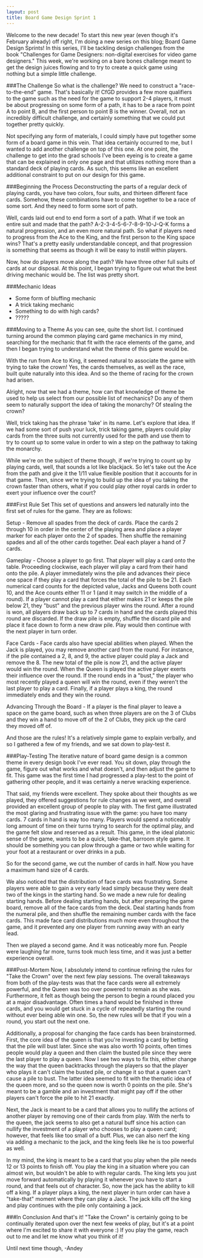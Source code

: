 ```yaml
---
layout: post
title: Board Game Design Sprint 1
---
```


Welcome to the new decade! To start this new year (even though it's February already) off right, I'm doing a new series on this blog; Board Game Design Sprints! In this series, I'll be tackling design challenges from the book "Challenges for Game Designers: non-digital exercises for video game designers." This week, we're working on a bare bones challenge meant to get the design juices flowing and to try to create a quick game using nothing but a simple little challenge.

###The Challenge
So what is the challenge? We need to construct a "race-to-the-end" game. That's basically it! CfGD provides a few more qualifiers to the game such as the need for the game to support 2-4 players, it must be about progressing on some form of a path, it has to be a race from point A to point B, and the first person to point B is the winner. Overall, not an incredibly difficult challenge, and certainly something that we could put together pretty quickly.

Not specifying any form of materials, I could simply have put together some form of a board game in this vein. That idea certainly occurred to me, but I wanted to add another challenge on top of this one. At one point, the challenge to get into the grad schools I've been eyeing is to create a game that can be explained in only one page and that utilizes nothing more than a standard deck of playing cards. As such, this seems like an excellent additional constraint to put on our design for this game.

###Beginning the Process
Deconstructing the parts of a regular deck of playing cards, you have two colors, four suits, and thirteen different face cards. Somehow, these combinations have to come together to be a race of some sort. And they need to form some sort of path.

Well, cards laid out end to end form a sort of a path. What if we took an entire suit and made that the path? A-2-3-4-5-6-7-8-9-10-J-Q-K forms a natural progression, and an even more natural path. So what if players need to progress from the Ace to the King, and the first person to the King space wins? That's a pretty easily understandable concept, and that progression is something that seems as though it will be easy to instill within players.

Now, how do players move along the path? We have three other full suits of cards at our disposal. At this point, I began trying to figure out what the best driving mechanic would be. The list was pretty short.

###Mechanic Ideas
  * Some form of bluffing mechanic
  * A trick taking mechanic
  * Something to do with high cards?
  * ?????

###Moving to a Theme
As you can see, quite the short list. I continued turning around the common playing card game mechanics in my mind, searching for the mechanic that fit with the race elements of the game, and then I began trying to understand what the theme of this game would be.

With the run from Ace to King, it seemed natural to associate the game with trying to take the crown! Yes, the cards themselves, as well as the race, built quite naturally into this idea. And so the theme of racing for the crown had arisen.

Alright, now that we had a theme, how can that knowledge of theme be used to help us select from our possible list of mechanics? Do any of them seem to naturally support the idea of taking the monarchy? Of stealing the crown?

Well, trick taking has the phrase 'take' in its name. Let's explore that idea. If we had some sort of push your luck, trick taking game, players could play cards from the three suits not currently used for the path and use them to try to count up to some value in order to win a step on the pathway to taking the monarchy.

While we're on the subject of theme though, if we're trying to count up by playing cards, well, that sounds a lot like blackjack. So let's take out the Ace from the path and give it the 1/11 value flexible position that it accounts for in that game. Then, since we're trying to build up the idea of you taking the crown faster than others, what if you could play other royal cards in order to exert your influence over the court?

###First Rule Set
This set of questions and answers led naturally into the first set of rules for the game. They are as follows:

Setup - Remove all spades from the deck of cards. Place the cards 2 through 10 in order in the center of the playing area and place a player marker for each player onto the 2 of spades. Then shuffle the remaining spades and all of the other cards together. Deal each player a hand of 7 cards.

Gameplay - Choose a player to go first. That player will play a card onto the table. Proceeding clockwise, each player will play a card from their hand onto the pile. A player immediately wins the pile and advances their piece one space if they play a card that forces the total of the pile to be 21. Each numerical card counts for the depicted value, Jacks and Queens both count 10, and the Ace counts either 11 or 1 (and it may switch in the middle of a round). If a player cannot play a card that either makes 21 or keeps the pile below 21, they "bust" and the previous player wins the round. After a round is won, all players draw back up to 7 cards in hand and the cards played this round are discarded. If the draw pile is empty, shuffle the discard pile and place it face down to form a new draw pile. Play would then continue with the next player in turn order.

Face Cards - Face cards also have special abilities when played. When the Jack is played, you may remove another card from the round. For instance, if the pile contained a 2, 8, and 9, the active player could play a Jack and remove the 8. The new total of the pile is now 21, and the active player would win the round. When the Queen is played the active player exerts their influence over the round. If the round ends in a "bust," the player who most recently played a queen will win the round, even if they weren't the last player to play a card. Finally, if a player plays a king, the round immediately ends and they win the round.

Advancing Through the Board - If a player is the final player to leave a space on the game board, such as when three players are on the 3 of Clubs and they win a hand to move off of the 2 of Clubs, they pick up the card they moved off of.

And those are the rules! It's a relatively simple game to explain verbally, and so I gathered a few of my friends, and we sat down to play-test it.

###Play-Testing
The iterative nature of board game design is a common theme in every design book I've ever read. You sit down, play through the game, figure out what works and what doesn't, and then adjust the game to fit. This game was the first time I had progressed a play-test to the point of gathering other people, and it was certainly a nerve wracking experience.

That said, my friends were excellent. They spoke about their thoughts as we played, they offered suggestions for rule changes as we went, and overall provided an excellent group of people to play with. The first game illustrated the most glaring and frustrating issue with the game: you have too many cards. 7 cards in hand is way too many. Players would spend a noticeably long amount of time on their turns trying to search for the optimal play, and the game felt slow and reserved as a result. This game, in the ideal platonic sense of the game, wants to be a quick, take-that, barroom style game. It should be something you can plow through a game or two while waiting for your foot at a restaurant or over drinks in a pub.

So for the second game, we cut the number of cards in half. Now you have a maximum hand size of 4 cards.

We also noticed that the distribution of face cards was frustrating. Some players were able to gain a very early lead simply because they were dealt two of the kings in the starting hand. So we made a new rule for dealing starting hands. Before dealing starting hands, but after preparing the game board, remove all of the face cards from the deck. Deal starting hands from the numeral pile, and then shuffle the remaining number cards with the face cards. This made face card distributions much more even throughout the game, and it prevented any one player from running away with an early lead.

Then we played a second game. And it was noticeably more fun. People were laughing far more, turns took much less time, and it was just a better experience overall.

###Post-Mortem
Now, I absolutely intend to continue refining the rules for "Take the Crown" over the next few play sessions. The overall takeaways from both of the play-tests was that the face cards were all extremely powerful, and the Queen was too over powered to remain as she was. Furthermore, it felt as though being the person to begin a round placed you at a major disadvantage. Often times a hand would be finished in three cards, and you would get stuck in a cycle of repeatedly starting the round without ever being able win one. So, the new rules will be that if you win a round, you start out the next one.

Additionally, a proposal for changing the face cards has been brainstormed. First, the core idea of the queen is that you're investing a card by betting that the pile will bust later. Since she was also worth 10 points, often times people would play a queen and then claim the busted pile since they were the last player to play a queen. Now I see two ways to fix this, either change the way that the queen backtracks through the players so that the player who plays it can't claim the busted pile, or change it so that a queen can't cause a pile to bust. The latter idea seemed to fit with the thematic idea of the queen more, and so the queen now is worth 0 points on the pile. She's meant to be a gamble and an investment that might pay off if the other players can't force the pile to hit 21 exactly.

Next, the Jack is meant to be a card that allows you to nullify the actions of another player by removing one of their cards from play. With the nerfs to the queen, the jack seems to also get a natural buff since his action can nullify the investment of a player who chooses to play a queen card; however, that feels like too small of a buff. Plus, we can also nerf the king via adding a mechanic to the jack, and the king feels like he is too powerful as well.

In my mind, the king is meant to be a card that you play when the pile needs 12 or 13 points to finish off. You play the king in a situation where you can almost win, but wouldn't be able to with regular cards. The king lets you just move forward automatically by playing it whenever you have to start a round, and that feels out of character. So, now the jack has the ability to kill off a king. If a player plays a king, the next player in turn order can have a "take-that" moment where they can play a Jack. The jack kills off the king and play continues with the pile only containing a jack.

###In Conclusion
And that's it! "Take the Crown" is certainly going to be continually iterated upon over the next few weeks of play, but it's at a point where I'm excited to share it with everyone :) If you play the game, reach out to me and let me know what you think of it!

Until next time though,
-Andey

